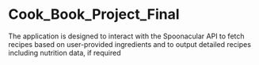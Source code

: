 # Cook_Book_Project_Final
The application is designed to interact with the Spoonacular API to fetch recipes based on user-provided ingredients and to output detailed recipes including nutrition data, if required
